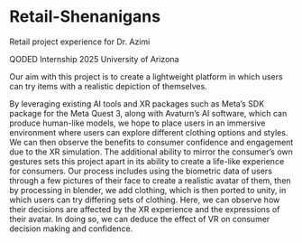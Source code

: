 # Retail-Shenanigans
Retail project experience for Dr. Azimi

QODED Internship 2025
University of Arizona


Our aim with this project is to create a lightweight platform in which users can try items with a realistic depiction of themselves.

By leveraging existing AI tools and XR packages such as Meta’s SDK package for the Meta Quest 3, along with Avaturn’s AI software, which can produce human-like models, we hope to place users in an immersive environment where users can explore different clothing options and styles. We can then observe the benefits to consumer confidence and engagement due to the XR simulation. The additional ability to mirror the consumer’s own gestures sets this project apart in its ability to create a life-like experience for consumers. Our process includes using the biometric data of users through a few pictures of their face to create a realistic avatar of them, then by processing in blender, we add clothing, which is then ported to unity, in which users can try differing sets of clothing. Here, we can observe how their decisions are affected by the XR experience and the expressions of their avatar. In doing so, we can deduce the effect of VR on consumer decision making and confidence.
